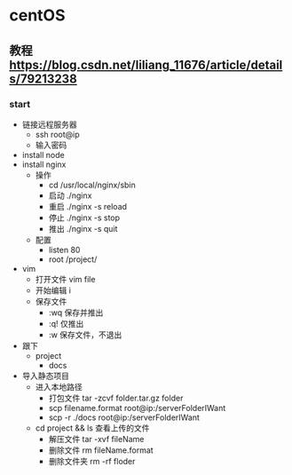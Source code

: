 # centOS

## 教程 https://blog.csdn.net/liliang_11676/article/details/79213238

### start
- 链接远程服务器
    + ssh root@ip
    + 输入密码
- install node
- install nginx
    + 操作
        * cd /usr/local/nginx/sbin
        * 启动 ./nginx
        * 重启 ./nginx -s reload
        * 停止 ./nginx -s stop
        * 推出 ./nginx -s quit 
    + 配置
        * listen 80
        * root /project/
- vim
    + 打开文件 vim file
    + 开始编辑 i
    + 保存文件
        * :wq 保存并推出
        * :q! 仅推出
        * :w  保存文件，不退出
- 跟下
    + project
        * docs
- 导入静态项目
    + 进入本地路径
        * 打包文件 tar -zcvf folder.tar.gz folder
        * scp filename.format root@ip:/serverFolderIWant
        * scp -r ./docs root@ip:/serverFolderIWant
    + cd project && ls 查看上传的文件
        * 解压文件 tar -xvf fileName
        * 删除文件 rm fileName.format
        * 删除文件夹 rm -rf floder

